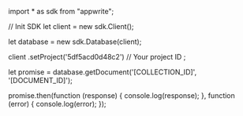 import * as sdk from "appwrite";

// Init SDK
let client = new sdk.Client();

let database = new sdk.Database(client);

client
    .setProject('5df5acd0d48c2') // Your project ID
;

let promise = database.getDocument('[COLLECTION_ID]', '[DOCUMENT_ID]');

promise.then(function (response) {
    console.log(response);
}, function (error) {
    console.log(error);
});